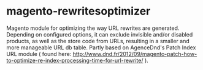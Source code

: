 magento-rewritesoptimizer
=========================

Magento module for optimizing the way URL rewrites are generated. Depending on configured options, it can exclude invisible and/or disabled products, as well as the store code from URLs, resulting in a smaller and more manageable URL db table. Partly based on AgenceDnd's Patch Index URL module ( found here: http://www.dnd.fr/2012/09/magento-patch-how-to-optimize-re-index-processing-time-for-url-rewrite/ ).
